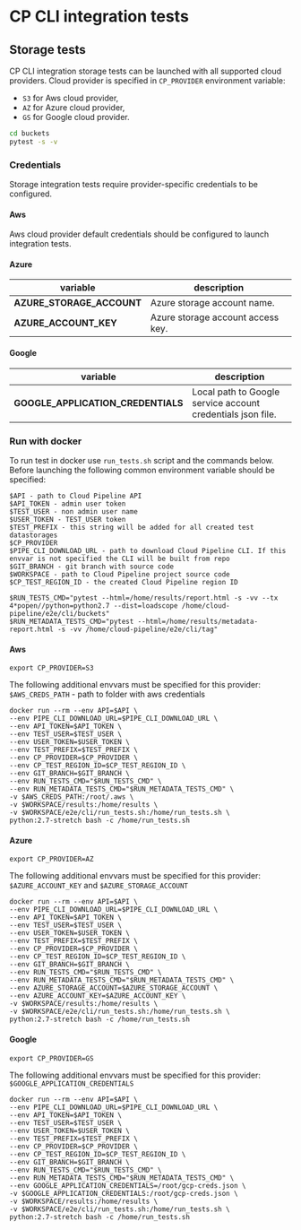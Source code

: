 # CP CLI integration tests

## Storage tests

CP CLI integration storage tests can be launched with all supported cloud providers. Cloud provider
is specified in `CP_PROVIDER` environment variable:

- `S3` for Aws cloud provider,
- `AZ` for Azure cloud provider,
- `GS` for Google cloud provider.

```bash
cd buckets
pytest -s -v
```

### Credentials

Storage integration tests require provider-specific credentials to be configured.

#### Aws

Aws cloud provider default credentials should be configured to launch integration tests.

#### Azure

| variable | description |
| -------- | ----------- |
| **AZURE_STORAGE_ACCOUNT** | Azure storage account name. |
| **AZURE_ACCOUNT_KEY** | Azure storage account access key. |

#### Google

| variable | description |
| -------- | ----------- |
| **GOOGLE_APPLICATION_CREDENTIALS** | Local path to Google service account credentials json file. |

### Run with docker

To run test in docker use `run_tests.sh` script and the commands below. Before launching the following common 
environment variable should be specified:

```
$API - path to Cloud Pipeline API
$API_TOKEN - admin user token
$TEST_USER - non admin user name
$USER_TOKEN - TEST_USER token
$TEST_PREFIX - this string will be added for all created test datastorages
$CP_PROVIDER
$PIPE_CLI_DOWNLOAD_URL - path to download Cloud Pipeline CLI. If this envvar is not specified the CLI will be built from repo
$GIT_BRANCH - git branch with source code
$WORKSPACE - path to Cloud Pipeline project source code
$CP_TEST_REGION_ID - the created Cloud Pipeline region ID

$RUN_TESTS_CMD="pytest --html=/home/results/report.html -s -vv --tx 4*popen//python=python2.7 --dist=loadscope /home/cloud-pipeline/e2e/cli/buckets"
$RUN_METADATA_TESTS_CMD="pytest --html=/home/results/metadata-report.html -s -vv /home/cloud-pipeline/e2e/cli/tag"
```

#### Aws

``
export CP_PROVIDER=S3
``

The following additional envvars must be specified for this provider:
`$AWS_CREDS_PATH` - path to folder with aws credentials

```
docker run --rm --env API=$API \
--env PIPE_CLI_DOWNLOAD_URL=$PIPE_CLI_DOWNLOAD_URL \
--env API_TOKEN=$API_TOKEN \
--env TEST_USER=$TEST_USER \
--env USER_TOKEN=$USER_TOKEN \
--env TEST_PREFIX=$TEST_PREFIX \
--env CP_PROVIDER=$CP_PROVIDER \
--env CP_TEST_REGION_ID=$CP_TEST_REGION_ID \
--env GIT_BRANCH=$GIT_BRANCH \
--env RUN_TESTS_CMD="$RUN_TESTS_CMD" \
--env RUN_METADATA_TESTS_CMD="$RUN_METADATA_TESTS_CMD" \
-v $AWS_CREDS_PATH:/root/.aws \
-v $WORKSPACE/results:/home/results \
-v $WORKSPACE/e2e/cli/run_tests.sh:/home/run_tests.sh \
python:2.7-stretch bash -c /home/run_tests.sh
```

#### Azure

``
export CP_PROVIDER=AZ
``

The following additional envvars must be specified for this provider:
`$AZURE_ACCOUNT_KEY` and `$AZURE_STORAGE_ACCOUNT`

```
docker run --rm --env API=$API \
--env PIPE_CLI_DOWNLOAD_URL=$PIPE_CLI_DOWNLOAD_URL \
--env API_TOKEN=$API_TOKEN \
--env TEST_USER=$TEST_USER \
--env USER_TOKEN=$USER_TOKEN \
--env TEST_PREFIX=$TEST_PREFIX \
--env CP_PROVIDER=$CP_PROVIDER \
--env CP_TEST_REGION_ID=$CP_TEST_REGION_ID \
--env GIT_BRANCH=$GIT_BRANCH \
--env RUN_TESTS_CMD="$RUN_TESTS_CMD" \
--env RUN_METADATA_TESTS_CMD="$RUN_METADATA_TESTS_CMD" \
--env AZURE_STORAGE_ACCOUNT=$AZURE_STORAGE_ACCOUNT \
--env AZURE_ACCOUNT_KEY=$AZURE_ACCOUNT_KEY \
-v $WORKSPACE/results:/home/results \
-v $WORKSPACE/e2e/cli/run_tests.sh:/home/run_tests.sh \
python:2.7-stretch bash -c /home/run_tests.sh
```

#### Google

``
export CP_PROVIDER=GS
``

The following additional envvars must be specified for this provider:
`$GOOGLE_APPLICATION_CREDENTIALS`

```
docker run --rm --env API=$API \
--env PIPE_CLI_DOWNLOAD_URL=$PIPE_CLI_DOWNLOAD_URL \
--env API_TOKEN=$API_TOKEN \
--env TEST_USER=$TEST_USER \
--env USER_TOKEN=$USER_TOKEN \
--env TEST_PREFIX=$TEST_PREFIX \
--env CP_PROVIDER=$CP_PROVIDER \
--env CP_TEST_REGION_ID=$CP_TEST_REGION_ID \
--env GIT_BRANCH=$GIT_BRANCH \
--env RUN_TESTS_CMD="$RUN_TESTS_CMD" \
--env RUN_METADATA_TESTS_CMD="$RUN_METADATA_TESTS_CMD" \
--env GOOGLE_APPLICATION_CREDENTIALS=/root/gcp-creds.json \
-v $GOOGLE_APPLICATION_CREDENTIALS:/root/gcp-creds.json \
-v $WORKSPACE/results:/home/results \
-v $WORKSPACE/e2e/cli/run_tests.sh:/home/run_tests.sh \
python:2.7-stretch bash -c /home/run_tests.sh
```
